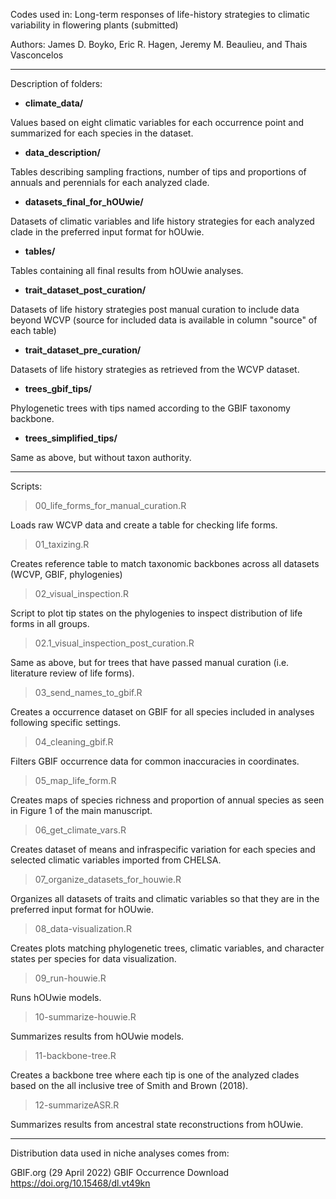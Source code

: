 
Codes used in: Long-term responses of life-history strategies to climatic variability in flowering plants (submitted)

Authors:
James D. Boyko, Eric R. Hagen, Jeremy M. Beaulieu, and Thais Vasconcelos




----
Description of folders: 
 
- **climate_data/** 

Values based on eight climatic variables for each occurrence point and summarized for each species in the dataset.

- **data_description/** 

Tables describing sampling fractions, number of tips and proportions of annuals and perennials for each analyzed clade.

- **datasets_final_for_hOUwie/** 

Datasets of climatic variables and life history strategies for each analyzed clade in the preferred input format for hOUwie.

- **tables/** 

Tables containing all final results from hOUwie analyses.

- **trait_dataset_post_curation/** 

Datasets of life history strategies post manual curation to include data beyond WCVP (source for included data is available in column "source" of each table)

- **trait_dataset_pre_curation/** 

Datasets of life history strategies as retrieved from the WCVP dataset.

- **trees_gbif_tips/** 

Phylogenetic trees with tips named according to the GBIF taxonomy backbone.

- **trees_simplified_tips/** 

Same as above, but without taxon authority. 

----
Scripts:

> 00_life_forms_for_manual_curation.R

Loads raw WCVP data and create a table for checking life forms.

> 01_taxizing.R

Creates reference table to match taxonomic backbones across all datasets (WCVP, GBIF, phylogenies)

> 02_visual_inspection.R

Script to plot tip states on the phylogenies to inspect distribution of life forms in all groups.

> 02.1_visual_inspection_post_curation.R

Same as above, but for trees that have passed manual curation (i.e. literature review of life forms).

> 03_send_names_to_gbif.R

Creates a occurrence dataset on GBIF for all species included in analyses following specific settings.

> 04_cleaning_gbif.R

Filters GBIF occurrence data for common inaccuracies in coordinates.

> 05_map_life_form.R

Creates maps of species richness and proportion of annual species as seen in Figure 1 of the main manuscript.

> 06_get_climate_vars.R

Creates dataset of means and infraspecific variation for each species and selected climatic variables imported from CHELSA.

> 07_organize_datasets_for_houwie.R

Organizes all datasets of traits and climatic variables so that they are in the preferred input format for hOUwie.

> 08_data-visualization.R

Creates plots matching phylogenetic trees, climatic variables, and character states per species for data visualization. 

> 09_run-houwie.R

Runs hOUwie models.

> 10-summarize-houwie.R

Summarizes results from hOUwie models.

> 11-backbone-tree.R

Creates a backbone tree where each tip is one of the analyzed clades based on the all inclusive tree of Smith and Brown (2018).

> 12-summarizeASR.R

Summarizes results from ancestral state reconstructions from hOUwie.

----
Distribution data used in niche analyses comes from:

GBIF.org (29 April 2022) GBIF Occurrence Download https://doi.org/10.15468/dl.vt49kn

